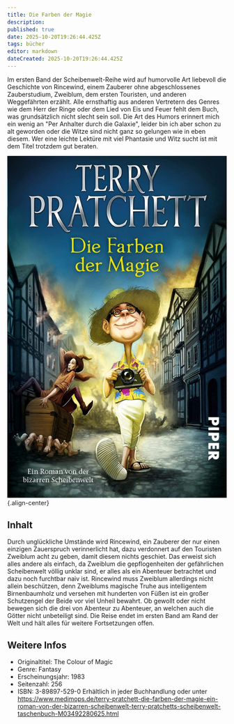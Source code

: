 ```yaml
---
title: Die Farben der Magie
description: 
published: true
date: 2025-10-20T19:26:44.425Z
tags: bücher
editor: markdown
dateCreated: 2025-10-20T19:26:44.425Z
---
```



Im ersten Band der Scheibenwelt-Reihe wird auf humorvolle Art liebevoll die Geschichte von Rincewind, einem Zauberer ohne abgeschlossenes Zauberstudium, Zweiblum, dem ersten Touristen, und anderen Weggefährten erzählt. 
Alle ernsthaftig aus anderen Vertretern des Genres wie dem Herr der Ringe 
oder dem Lied von Eis und Feuer fehlt dem Buch, was grundsätzlich nicht slecht sein soll. 
Die Art des Humors erinnert mich ein wenig an "Per Anhalter durch die Galaxie", leider bin ich aber schon zu alt geworden oder die Witze sind nicht ganz so gelungen wie in eben diesem. Wer eine leichte Lektüre mit viel Phantasie und Witz sucht ist mit dem Titel trotzdem gut beraten.

![01_farbendermagie.jpg](/assets/buecher/die-farben-der-magie/01_farbendermagie.jpg){.align-center}

## Inhalt

Durch unglückliche Umstände wird Rincewind, ein Zauberer der nur einen einzigen Zauerspruch verinnerlicht hat, dazu verdonnert auf den Touristen Zweiblum acht zu geben, 
damit diesem nichts geschiet. Das erweist sich alles andere als einfach, 
da Zweiblum die gepflogenheiten der gefährlichen Scheibenwelt völlig unklar sind, er alles als ein Abenteuer betrachtet und dazu noch furchtbar naiv ist. 
Rincewind muss Zweiblum allerdings nicht allein beschützen, denn Zweiblums 
magische Truhe aus intelligentem Birnenbaumholz und versehen mit hunderten von Füßen ist ein großer Schutzengel der Beide vor viel Unheil bewahrt. 
Ob gewollt oder nicht bewegen sich die drei von Abenteur zu Abenteuer, 
an welchen auch die Götter nicht unbeteiligt sind. Die Reise endet im ersten 
Band am Rand der Welt und hält alles für weitere Fortsetzungen offen.

## Weitere Infos
- Originaltitel: The Colour of Magic
- Genre: Fantasy
- Erscheinungsjahr: 1983
- Seitenzahl: 256
- ISBN: 3-89897-529-0
Erhältlich in jeder Buchhandlung oder unter https://www.medimops.de/terry-pratchett-die-farben-der-magie-ein-roman-von-der-bizarren-scheibenwelt-terry-pratchetts-scheibenwelt-taschenbuch-M03492280625.html